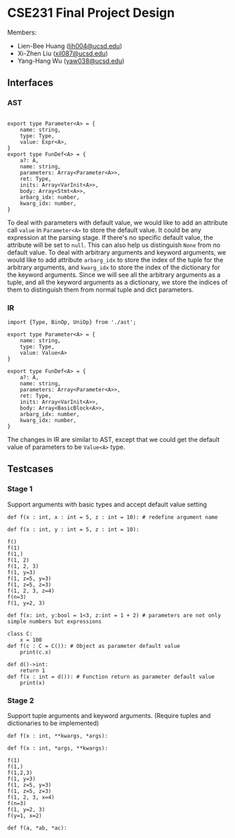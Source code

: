 # CSE231 Final Project Design

Members:

- Lien-Bee Huang (lih004@ucsd.edu)
- Xi-Zhen Liu (xil087@ucsd.edu)
- Yang-Hang Wu (yaw038@ucsd.edu)

## Interfaces

### AST

```typescript=

export type Parameter<A> = { 
    name: string, 
    type: Type,
    value: Expr<A>,
}
export type FunDef<A> = { 
    a?: A, 
    name: string, 
    parameters: Array<Parameter<A>>, 
    ret: Type, 
    inits: Array<VarInit<A>>, 
    body: Array<Stmt<A>>,
    arbarg_idx: number,
    kwarg_idx: number,
}
```

To deal with parameters with default value, we would like to add an attribute call `value` in `Parameter<A>` to store the default value. It could be any expression at the parsing stage. If there's no specific default value, the attribute will be set to `null`. This can also help us distinguish `None` from no default value.
To deal with arbitrary arguments and keyword arguments, we would like to add attribute `arbarg_idx` to store the index of the tuple for the arbitrary arguments, and `kwarg_idx` to store the index of the dictionary for the keyword arguments. Since we will see all the arbitrary arguments as a tuple, and all the keyword arguments as a dictionary, we store the indices of them to distinguish them from normal tuple and dict parameters.

### IR

```typescript=
import {Type, BinOp, UniOp} from './ast';

export type Parameter<A> = { 
    name: string, 
    type: Type, 
    value: Value<A> 
}

export type FunDef<A> = { 
    a?: A, 
    name: string, 
    parameters: Array<Parameter<A>>, 
    ret: Type, 
    inits: Array<VarInit<A>>, 
    body: Array<BasicBlock<A>>,
    arbarg_idx: number,
    kwarg_idx: number,
}
```

The changes in IR are similar to AST, except that we could get the default value of parameters to be `Value<A>` type.

## Testcases

### Stage 1

Support arguments with basic types and accept default value setting

```python=
def f(x : int, x : int = 5, z : int = 10): # redefine argument name

def f(x : int, y : int = 5, z : int = 10):

f()
f(1)
f(1,)
f(1, 2)
f(1, 2, 3)
f(1, y=3)
f(1, z=5, y=3)
f(1, z=5, z=3)
f(1, 2, 3, z=4)
f(n=3)
f(1, y=2, 3)

def f(x: int, y:bool = 1<3, z:int = 1 + 2) # parameters are not only simple numbers but expressions

class C:
    x = 100
def f(c : C = C()): # Object as parameter default value
    print(c.x)
    
def d()->int:
    return 1
def f(x : int = d()): # Function return as parameter default value
    print(x)
```

### Stage 2

Support tuple arguments and keyword arguments.
(Require tuples and dictionaries to be implemented)

```python=
def f(x : int, **kwargs, *args):

def f(x : int, *args, **kwargs):

f(1)
f(1,)
f(1,2,3)
f(1, y=3)
f(1, z=5, y=3)
f(1, z=5, z=3)
f(1, 2, 3, x=4)
f(n=3)
f(1, y=2, 3)
f(y=1, x=2)

def f(a, *ab, *ac):
```

